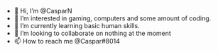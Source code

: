 - 👋 Hi, I’m @CasparN
- 👀 I’m interested in gaming, computers and some amount of coding.
- 🌱 I’m currently learning basic human skills.
- 💞️ I’m looking to collaborate on nothing at the moment
- 📫 How to reach me @Caspar#8014

<!---
CasparN/CasparN is a ✨ special ✨ repository because its `README.md` (this file) appears on your GitHub profile.
You can click the Preview link to take a look at your changes.
--->
